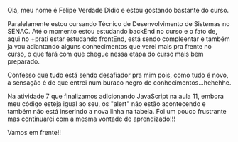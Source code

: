 Olá, 
meu nome é Felipe Verdade Didio e estou gostando bastante do curso.

Paralelamente estou cursando Técnico de Desenvolvimento de Sistemas no SENAC.
Até o momento estou estudando backEnd no curso e o fato de, aqui no +prati estar estudando frontEnd, está sendo compleentar e também ja vou adiantando alguns conhecimentos que verei mais pra frente no curso, o que fará com que chegue nessa etapa do curso mais bem preparado.

Confesso que tudo está sendo desafiador pra mim pois, como tudo é novo, a sensação é de que entrei num buraco negro de conhecimentos...hehehhe.

Na atividade 7 que finalizamos adicionando JavaScript na aula 11, embora meu código esteja igual ao seu, os "alert" não estão acontecendo e também não está inserindo a nova linha na tabela.
Foi um pouco frustrante mas continuarei com a mesma vontade de aprendizado!!!

Vamos em frente!!